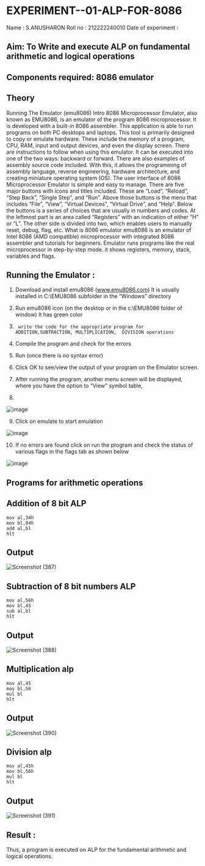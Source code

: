 # EXPERIMENT--01-ALP-FOR-8086
Name : S.ANUSHARON
Roll no : 212222240010
Date of experiment :





## Aim: To Write and execute ALP on fundamental arithmetic and logical operations
## Components required: 8086  emulator 
## Theory 
Running The Emulator (emu8086) Intro 8086 Microprocessor Emulator, also known as EMU8086, is an emulator of the program 8086 microprocessor. It is developed with a built-in 8086 assembler. This application is able to run programs on both PC desktops and laptops. This tool is primarily designed to copy or emulate hardware. These include the memory of a program, CPU, RAM, input and output devices, and even the display screen. There are instructions to follow when using this emulator. It can be executed into one of the two ways: backward or forward. There are also examples of assembly source code included. With this, it allows the programming of assembly language, reverse engineering, hardware architecture, and creating miniature operating system (OS). The user interface of 8086 Microprocessor Emulator is simple and easy to manage. There are five major buttons with icons and titles included. These are “Load”, “Reload”, “Step Back”, “Single Step”, and “Run”. Above those buttons is the menu that includes “File”, “View”, “Virtual Devices”, “Virtual Drive”, and “Help”. Below the buttons is a series of choices that are usually in numbers and codes. At the leftmost part is an area called “Registers” with an indication of either “H” or “L”. The other side is divided into two, which enables users to manually reset, debug, flag, etc. What is 8086 emulator emu8086 is an emulator of Intel 8086 (AMD compatible) microprocessor with integrated 8086 assembler and tutorials for beginners. Emulator runs programs like the real microprocessor in step-by-step mode. it shows registers, memory, stack, variables and flags.


 ## Running the Emulator :
1.	Download and install emu8086 (www.emu8086.com) It is usually installed in C:\EMU8086 subfolder in the “Windows” directory
2.	  Run  emu8086 icon (on the desktop or in the c:\EMU8086 folder of window) It has green color 
 
 
3.		write the code for the appropriate program for ADDITION,SUBTRACTION, MULTIPLICATION,  DIVISION operations 

4.	 Compile the program and check for the errors 
5.	Run (once there is no syntax error) 

6.	Click OK to see/view the output of your program on the Emulator screen. 


7.	After running the program, another menu screen will be displayed, where you have the option to “View” symbol table,
8.	 


![image](https://user-images.githubusercontent.com/36288975/189273263-d65baae9-4b8f-4723-afb3-c0ffa4052b04.png)











9.	Click on emulate to start emulation 








![image](https://user-images.githubusercontent.com/36288975/189273273-9bb36ec1-e2e8-4892-8d35-37707332bfdc.png)








10.	If no errors are found click on run the program and check the status of various flags in the flags tab as shown below 






![image](https://user-images.githubusercontent.com/36288975/189273277-113a2a33-4a40-4ff8-95a5-ecd3a1f504fe.png)







## Programs for arithmetic  operations

## Addition  of 8 bit ALP 
```
mov al,34h
mov bl,84h
add al,bl
hlt
```


## Output  
![Screenshot (387)](https://github.com/Anusharonselva/EXPERIMENT--01-ALP-FOR-8086/assets/119405600/e6949a32-77bb-45a8-bc27-d291bea005bc)


 
## Subtraction   of 8 bit numbers  ALP 
```
mov al,56h
mov bl,45
sub al,bl
hlt
```
 
## Output  

![Screenshot (388)](https://github.com/Anusharonselva/EXPERIMENT--01-ALP-FOR-8086/assets/119405600/ac7f1f29-3d2f-467e-b2ae-2d388bdb2b52)

## Multiplication alp 
```
mov al,45
mov bl,56
mul bl
hlt
```
 ## Output  

![Screenshot (390)](https://github.com/Anusharonselva/EXPERIMENT--01-ALP-FOR-8086/assets/119405600/f82a0040-fb58-4763-815a-fd47a985fbc8)

## Division alp 
```
mov al,45h
mov bl,56h
mul bl
hlt
```
## Output  
![Screenshot (391)](https://github.com/Anusharonselva/EXPERIMENT--01-ALP-FOR-8086/assets/119405600/b9b61253-412e-44b7-8023-68030340a15d)


## Result :
 
Thus, a program is executed on ALP for the fundamental arithmetic and logical operations.







